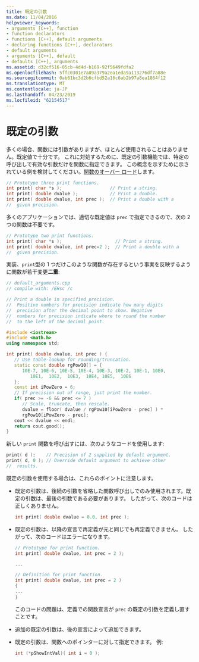 ```yaml
---
title: 既定の引数
ms.date: 11/04/2016
helpviewer_keywords:
- arguments [C++], function
- function declarators
- functions [C++], default arguments
- declaring functions [C++], declarators
- default arguments
- arguments [C++], default
- defaults [C++], arguments
ms.assetid: d32cf516-05cb-4d4d-b169-92f5649fdfa2
ms.openlocfilehash: 5ffc0301e7a89a379a2ea1eda9a113276df7a88e
ms.sourcegitcommit: 0ab61bc3d2b6cfbd52a16c6ab2b97a8ea1864f12
ms.translationtype: MT
ms.contentlocale: ja-JP
ms.lasthandoff: 04/23/2019
ms.locfileid: "62154517"
---
```

# <a name="default-arguments"></a>既定の引数

多くの場合、関数には引数がありますが、ほとんど使用されることはありません。既定値で十分です。 これに対処するために、既定の引数機能では、特定の呼び出しで有効な引数だけを関数に指定できます。 この概念を示すために示されている例を検討してください。[関数のオーバー ロード](../cpp/function-overloading.md)します。

```cpp
// Prototype three print functions.
int print( char *s );                  // Print a string.
int print( double dvalue );            // Print a double.
int print( double dvalue, int prec );  // Print a double with a
//  given precision.
```

多くのアプリケーションでは、適切な既定値は `prec` で指定できるので、次の 2 つの関数は不要です。

```cpp
// Prototype two print functions.
int print( char *s );                    // Print a string.
int print( double dvalue, int prec=2 );  // Print a double with a
//  given precision.
```

実装、`print`型の 1 つだけこのような関数が存在するという事実を反映するように関数が若干変更**二重**:

```cpp
// default_arguments.cpp
// compile with: /EHsc /c

// Print a double in specified precision.
//  Positive numbers for precision indicate how many digits
//  precision after the decimal point to show. Negative
//  numbers for precision indicate where to round the number
//  to the left of the decimal point.

#include <iostream>
#include <math.h>
using namespace std;

int print( double dvalue, int prec ) {
   // Use table-lookup for rounding/truncation.
   static const double rgPow10[] = {
      10E-7, 10E-6, 10E-5, 10E-4, 10E-3, 10E-2, 10E-1, 10E0,
         10E1,  10E2,  10E3,  10E4, 10E5,  10E6
   };
   const int iPowZero = 6;
   // If precision out of range, just print the number.
   if( prec >= -6 && prec <= 7 )
      // Scale, truncate, then rescale.
      dvalue = floor( dvalue / rgPow10[iPowZero - prec] ) *
      rgPow10[iPowZero - prec];
   cout << dvalue << endl;
   return cout.good();
}
```

新しい `print` 関数を呼び出すには、次のようなコードを使用します:

```cpp
print( d );    // Precision of 2 supplied by default argument.
print( d, 0 ); // Override default argument to achieve other
//  results.
```

既定の引数を使用する場合は、これらのポイントに注意します。

- 既定の引数は、後続の引数を省略した関数呼び出しでのみ使用されます。既定の引数は、最後の引数である必要があります。 したがって、次のコードは正しくありません。

    ```cpp
    int print( double dvalue = 0.0, int prec );
    ```

- 既定の引数は、以降の宣言で再定義が元と同じでも再定義できません。 したがって、次のコードはエラーになります。

    ```cpp
    // Prototype for print function.
    int print( double dvalue, int prec = 2 );

    ...

    // Definition for print function.
    int print( double dvalue, int prec = 2 )
    {
    ...
    }
    ```

   このコードの問題は、定義での関数宣言が `prec` の既定の引数を定義し直すことです。

- 追加の既定の引数は、後の宣言によって追加できます。

- 既定の引数は、関数へのポインターに対して指定できます。 例:

    ```cpp
    int (*pShowIntVal)( int i = 0 );
    ```